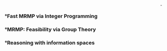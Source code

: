 <div style="text-align: right">
  <a href="https://scholar.google.com/citations?user=jkRa2LEAAAAJ&hl=en"><span style="color:blue">&nbsp;</span></a>
</div>


### &deg;Fast MRMP via Integer Programming 

### &deg;MRMP: Feasibility via Group Theory

### &deg;Reasoning with information spaces
